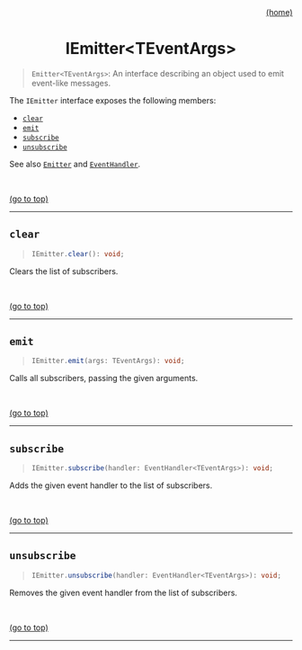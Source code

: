<div id="top" align="right"><a href="https://github.com/auturge/logger#top">(home)</a></div>

<h1 align="center">IEmitter&lt;TEventArgs&gt;</h1>

> `Emitter<TEventArgs>`: An interface describing an object used to emit event-like messages.

The `IEmitter` interface exposes the following members:

- [`clear`](#clear)
- [`emit`](#emit)
- [`subscribe`](#subscribe)
- [`unsubscribe`](#unsubscribe)

See also [`Emitter`][emitter] and [`EventHandler`][event-handler].

<br>

<a href="#top">(go to top)</a>

----

## `clear` ##

> ```typescript
> IEmitter.clear(): void;
> ```

Clears the list of subscribers.

<br>

<a href="#top">(go to top)</a>

----

## `emit` ##

> ```typescript
> IEmitter.emit(args: TEventArgs): void;
> ```

Calls all subscribers, passing the given arguments.

<br>

<a href="#top">(go to top)</a>

----

## `subscribe` ##

> ```typescript
> IEmitter.subscribe(handler: EventHandler<TEventArgs>): void;
> ```

Adds the given event handler to the list of subscribers.

<br>

<a href="#top">(go to top)</a>

----

## `unsubscribe` ##

> ```typescript
> IEmitter.unsubscribe(handler: EventHandler<TEventArgs>): void;
> ```

Removes the given event handler from the list of subscribers.

<br>

<a href="#top">(go to top)</a>

----

[emitter]:emitter.md#top
[event-handler]: EventHandler.md#top
